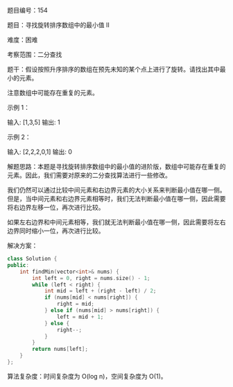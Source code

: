 题目编号：154

题目：寻找旋转排序数组中的最小值 II

难度：困难

考察范围：二分查找

题干：假设按照升序排序的数组在预先未知的某个点上进行了旋转。请找出其中最小的元素。

注意数组中可能存在重复的元素。

示例 1：

输入: [1,3,5]
输出: 1

示例 2：

输入: [2,2,2,0,1]
输出: 0

解题思路：本题是寻找旋转排序数组中的最小值的进阶版，数组中可能存在重复的元素。因此，我们需要对原来的二分查找算法进行一些修改。

我们仍然可以通过比较中间元素和右边界元素的大小关系来判断最小值在哪一侧。但是，当中间元素和右边界元素相等时，我们无法判断最小值在哪一侧，因此需要将右边界左移一位，再次进行比较。

如果左右边界和中间元素相等，我们就无法判断最小值在哪一侧，因此需要将左右边界同时缩小一位，再次进行比较。

解决方案：

```cpp
class Solution {
public:
    int findMin(vector<int>& nums) {
        int left = 0, right = nums.size() - 1;
        while (left < right) {
            int mid = left + (right - left) / 2;
            if (nums[mid] < nums[right]) {
                right = mid;
            } else if (nums[mid] > nums[right]) {
                left = mid + 1;
            } else {
                right--;
            }
        }
        return nums[left];
    }
};
```

算法复杂度：时间复杂度为 O(log n)，空间复杂度为 O(1)。